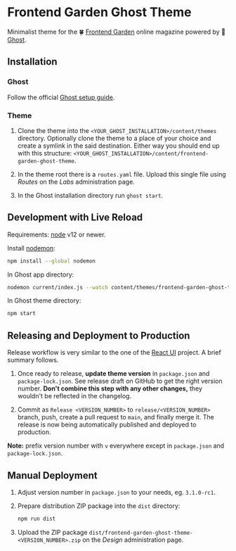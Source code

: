 # Frontend Garden Ghost Theme

Minimalist theme for the 🍀 [Frontend Garden](https://frontend.garden) online
magazine powered by 👻 [Ghost](https://ghost.org).

## Installation

### Ghost

Follow the official [Ghost setup guide](https://ghost.org/docs/setup/).

### Theme

1. Clone the theme into the `<YOUR_GHOST_INSTALLATION>/content/themes`
   directory. Optionally clone the theme to a place of your choice and create
   a symlink in the said destination. Either way you should end up with this
   structure:
   `<YOUR_GHOST_INSTALLATION>/content/frontend-garden-ghost-theme`.

2. In the theme root there is a `routes.yaml` file. Upload this single file
   using _Routes_ on the _Labs_ administration page.

3. In the Ghost installation directory run `ghost start`.

## Development with Live Reload

Requirements: [node](https://nodejs.org) v12 or newer.

Install [nodemon](https://nodemon.io):

```bash
npm install --global nodemon
```

In Ghost app directory:

```bash
nodemon current/index.js --watch content/themes/frontend-garden-ghost-theme --ext hbs,js,css
```

In Ghost theme directory:

```bash
npm start
```

## Releasing and Deployment to Production

Release workflow is very similar to the one of the
[React UI](https://react-ui.io/contribute/releasing) project. A brief summary
follows.

1. Once ready to release, **update theme version** in `package.json` and
   `package-lock.json`. See release draft on GitHub to get the right version
   number. **Don't combine this step with any other changes,** they wouldn't be
   reflected in the changelog.

2. Commit as `Release <VERSION_NUMBER>` to `release/<VERSION_NUMBER>` branch,
   push, create a pull request to `main`, and finally merge it. The release is
   now being automatically published and deployed to production.

**Note:** prefix version number with `v` everywhere except in `package.json` and
`package-lock.json`.

## Manual Deployment

1. Adjust version number in `package.json` to your needs, eg. `3.1.0-rc1`.

2. Prepare distribution ZIP package into the `dist` directory:

   ```bash
   npm run dist
   ```

3. Upload the ZIP package
   `dist/frontend-garden-ghost-theme-<VERSION_NUMBER>.zip` on the _Design_
   administration page.
